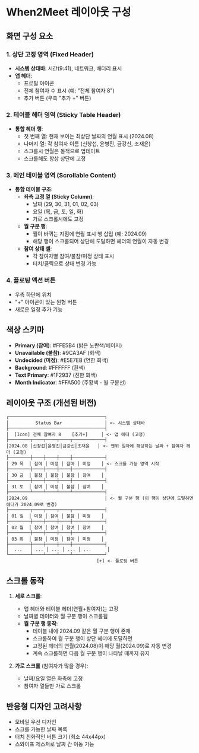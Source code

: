 # When2Meet 레이아웃 구성

## 화면 구성 요소

### 1. 상단 고정 영역 (Fixed Header)
- **시스템 상태바**: 시간(9:41), 네트워크, 배터리 표시
- **앱 헤더**: 
  - 프로필 아이콘
  - 전체 참여자 수 표시 (예: "전체 참여자 8")
  - 추가 버튼 (우측 "추가 +" 버튼)

### 2. 테이블 헤더 영역 (Sticky Table Header)
- **통합 헤더 행**:
  - 첫 번째 열: 현재 보이는 최상단 날짜의 연월 표시 (2024.08)
  - 나머지 열: 각 참여자 이름 (신창섭, 윤병진, 금강신, 조재윤)
  - 스크롤시 연월은 동적으로 업데이트
  - 스크롤해도 항상 상단에 고정

### 3. 메인 테이블 영역 (Scrollable Content)
- **통합 테이블 구조**:
  - **좌측 고정 열 (Sticky Column)**:
    - 날짜 (29, 30, 31, 01, 02, 03)
    - 요일 (목, 금, 토, 일, 화)
    - 가로 스크롤시에도 고정
  - **월 구분 행**:
    - 월이 바뀌는 지점에 연월 표시 행 삽입 (예: 2024.09)
    - 해당 행이 스크롤되어 상단에 도달하면 헤더의 연월이 자동 변경
  - **참여 상태 셀**:
    - 각 참여자별 참여/불참/미정 상태 표시
    - 터치/클릭으로 상태 변경 가능

### 4. 플로팅 액션 버튼
- 우측 하단에 위치
- "+" 아이콘이 있는 원형 버튼
- 새로운 일정 추가 기능

## 색상 스키마
- **Primary (참여)**: #FFE5B4 (밝은 노란색/베이지)
- **Unavailable (불참)**: #9CA3AF (회색)
- **Undecided (미정)**: #E5E7EB (연한 회색)
- **Background**: #FFFFFF (흰색)
- **Text Primary**: #1F2937 (진한 회색)
- **Month Indicator**: #FFA500 (주황색 - 월 구분선)

## 레이아웃 구조 (개선된 버전)
```
┌────────────────────────────────────┐
│          Status Bar                │ <- 시스템 상태바
├────────────────────────────────────┤
│  [Icon] 전체 참여자 8    [추가+]     │ <- 앱 헤더 (고정)
├────────┬────┬────┬────┬────────────┤
│2024.08 │신창섭│윤병진│금강신│조재윤   │ <- 맨위 일자에 해당하는 날짜 + 참여자 헤더 (고정)
├────────┼────┼────┼────┼────────────┤
│ 29 목  │ 참여 │ 미정 │ 참여 │ 미정    │ <- 스크롤 가능 영역 시작
├────────┼────┼────┼────┼────────────┤
│ 30 금  │ 불참 │ 불참 │ 불참 │ 참여    │    
├────────┼────┼────┼────┼────────────┤    
│ 31 토  │ 참여 │ 미정 │ 불참 │ 참여    │
├────────┴────┴────┴────┴────────────┤
│2024.09                             │ <- 월 구분 행 (이 행이 상단에 도달하면 헤더가 2024.09로 변경)
├────────┬────┬────┬────┬────────────┤
│ 01 일  │ 미정 │ 참여 │ 불참 │ 미정    │
├────────┼────┼────┼────┼────────────┤
│ 02 월  │ 참여 │ 참여 │ 참여 │ 참여    │
├────────┼────┼────┼────┼────────────┤
│ 03 화  │ 불참 │ 미정 │ 참여 │ 미정    │
├────────┼────┼────┼────┼────────────┤
│  ...   │ ... │ ... │ ... │ ...      │
└────────┴────┴────┴────┴────────────┘
                                  [+] <- 플로팅 버튼
```

## 스크롤 동작
1. **세로 스크롤**:
   - 앱 헤더와 테이블 헤더(연월+참여자)는 고정
   - 날짜별 데이터와 월 구분 행이 스크롤됨
   - **월 구분 행 동작**:
     - 테이블 내에 2024.09 같은 월 구분 행이 존재
     - 스크롤하여 월 구분 행이 상단 헤더에 도달하면
     - 고정된 헤더의 연월(2024.08)이 해당 월(2024.09)로 자동 변경
     - 계속 스크롤하면 다음 월 구분 행이 나타날 때까지 유지

2. **가로 스크롤** (참여자가 많을 경우):
   - 날짜/요일 열은 좌측에 고정
   - 참여자 열들만 가로 스크롤

## 반응형 디자인 고려사항
- 모바일 우선 디자인
- 스크롤 가능한 날짜 목록
- 터치 친화적인 버튼 크기 (최소 44x44px)
- 스와이프 제스처로 날짜 간 이동 가능